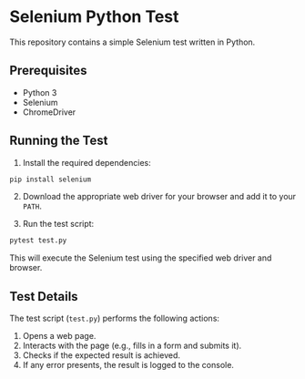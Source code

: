 # Selenium Python Test

This repository contains a simple Selenium test written in Python.

## Prerequisites

- Python 3
- Selenium
- ChromeDriver

## Running the Test

1. Install the required dependencies:

```bash
pip install selenium
```


2. Download the appropriate web driver for your browser and add it to your `PATH`.

3. Run the test script:

```bash
pytest test.py
```


This will execute the Selenium test using the specified web driver and browser.

## Test Details

The test script (`test.py`) performs the following actions:

1. Opens a web page.
2. Interacts with the page (e.g., fills in a form and submits it).
3. Checks if the expected result is achieved.
4. If any error presents, the result is logged to the console.
